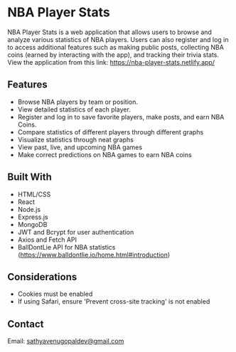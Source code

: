 # NBA Player Stats

NBA Player Stats is a web application that allows users to browse and analyze various statistics of NBA players. Users can also register and log in to access additional features such as making public posts, collecting NBA coins (earned by interacting with the app), and tracking their trivia stats.
View the application from this link: https://nba-player-stats.netlify.app/

## Features

- Browse NBA players by team or position.
- View detailed statistics of each player.
- Register and log in to save favorite players, make posts, and earn NBA Coins.
- Compare statistics of different players through different graphs
- Visualize statistics through neat graphs
- View past, live, and upcoming NBA games
- Make correct predictions on NBA games to earn NBA coins

## Built With

- HTML/CSS
- React
- Node.js
- Express.js
- MongoDB
- JWT and Bcrypt for user authentication
- Axios and Fetch API
- BallDontLie API for NBA statistics (https://www.balldontlie.io/home.html#introduction)

## Considerations

- Cookies must be enabled
- If using Safari, ensure 'Prevent cross-site tracking' is not enabled

## Contact
Email: sathyavenugopaldev@gmail.com
